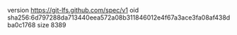 version https://git-lfs.github.com/spec/v1
oid sha256:6d797288da713440eea572a08b311846012e4f67a3ace3fa08af438dba0c1768
size 8389
